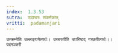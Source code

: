 ```yaml
---
index:  1.3.53
sutra:  उदश्चरः सकर्मकात्
vritti:  padamanjari
---
```


	उत्क्रम्येति उल्लङ्घयेत्यर्थः। उच्चरतीति उपरिष्टद् गच्छतीत्यर्थः।।
	पदमञ्जरी
